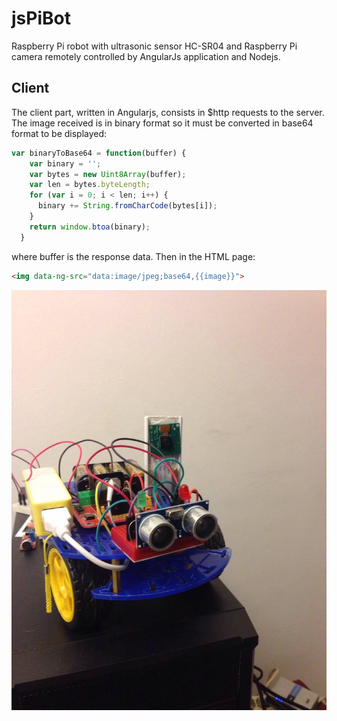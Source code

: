 # jsPiBot
Raspberry Pi robot with ultrasonic sensor HC-SR04 and Raspberry Pi camera remotely controlled by AngularJs application and Nodejs.

## Client
The client part, written in Angularjs, consists in $http requests to the server. The image received is in binary format so it must be converted in base64 format to be displayed:
```javascript
var binaryToBase64 = function(buffer) {
    var binary = '';
    var bytes = new Uint8Array(buffer);
    var len = bytes.byteLength;
    for (var i = 0; i < len; i++) {
      binary += String.fromCharCode(bytes[i]);
    }
    return window.btoa(binary);
  }
  ```
  where buffer is the response data.
  Then in the HTML page:
  ```HTML
  <img data-ng-src="data:image/jpeg;base64,{{image}}">
   ```
   ![alt text](./21459987_10212766779638266_645192797_o.jpg)
